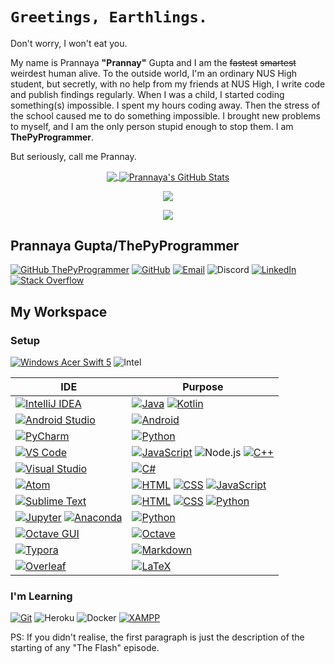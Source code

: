 # ``Greetings, Earthlings.``
Don't worry, I won't eat you.


My name is Prannaya **"Prannay"** Gupta and I am the ~~fastest~~ ~~smartest~~ weirdest human alive. To the outside world, I'm an ordinary NUS High student, but secretly, with no help from my friends at NUS High, I write code and publish findings regularly. When I was a child, I started coding something(s) impossible. I spent my hours coding away. Then the stress of the school caused me to do something impossible. I brought new problems to myself, and I am the only person stupid enough to stop them. I am **ThePyProgrammer**.

But seriously, call me Prannay.

<p align="center">
<a href="https://github.com/ThePyProgrammer">
<img align="center" src="https://github-readme-stats.vercel.app/api/top-langs/?username=ThePyProgrammer&hide=jupyter+notebook&theme=onedark" />
</a>
<a href="https://github.com/ThePyProgrammer">
  <img align="center" src="https://github-readme-stats.vercel.app/api?username=ThePyProgrammer&show_icons=true&line_height=27&count_private=true&theme=onedark" alt="Prannaya's GitHub Stats" />
</a>
</p>


<p align="center">
<a href="https://github.com/ThePyProgrammer">
	<img align="center" src="https://github-profile-trophy.vercel.app/?username=ThePyProgrammer&show_icons=true&count_private=true&no-frame=true&margin-w=15&margin-h=15&theme=onedark&title=MultiLanguage,Commit,Repositories,Issues,PullRequest,Followers">
</a>
</p>

<p align="center">
<a href="https://github.com/ThePyProgrammer">
	<img align="center" src="https://github-readme-streak-stats.herokuapp.com/?user=ThePyProgrammer&theme=onedark">
</a>
</p>

## Prannaya Gupta/ThePyProgrammer
[![GitHub ThePyProgrammer](https://img.shields.io/github/followers/thepyprogrammer?label=follow&style=for-the-badge&logo=github&logoColor=white&labelColor=333333)](https://github.com/ThePyProgrammer)
[![GitHub](https://img.shields.io/badge/-GitHub-333333?style=for-the-badge&logo=github)](https://github.com/ThePyProgrammer)
[![Email](https://img.shields.io/badge/Mail-004788?style=for-the-badge&logo=gmail&logoColor=white)](mailto:prannayagupta@programmer.net)
![Discord](https://img.shields.io/badge/Discord-7289DA?style=for-the-badge&logo=discord&logoColor=white)
[![LinkedIn](https://img.shields.io/badge/LinkedIn-0077B5?style=for-the-badge&logo=linkedin&logoColor=white)](https://www.linkedin.com/in/prannaya-gupta/)
[![Stack Overflow](https://img.shields.io/badge/Stack_Overflow-000000?style=for-the-badge&logo=stack-overflow)](https://stackoverflow.com/users/11511370/prannaya-gupta)

<!-- 
![Medium](https://img.shields.io/badge/Medium-12100E?style=for-the-badge&logo=medium&logoColor=white)
[![Sololearn](https://img.shields.io/badge/SoloLearn-204766?style=for-the-badge&logo=sololearn)](https://www.sololearn.com/Profile/9395006)
[![freeCodeCamp](https://img.shields.io/badge/freeCodeCamp-0A0A23?style=for-the-badge&logo=freecodecamp)](https://www.freecodecamp.org/thepyprogrammer)
[![Coursera](https://img.shields.io/badge/Coursera-0056D2?style=for-the-badge&logo=coursera)](https://www.coursera.org/user/39552e2b921f70a1ccfa5042262b8be8)
[![DataCamp](https://img.shields.io/badge/DataCamp-03ef62?style=for-the-badge&logo=datacamp&color=05192d)](https://www.datacamp.com/profile/ThePyProgrammer)
[![LeetCode](https://img.shields.io/badge/LeetCode-000000?style=for-the-badge&logo=leetcode)](https://leetcode.com/ThePyProgrammer/)
[![Codewars](https://img.shields.io/badge/Codewars-000000?style=for-the-badge&logo=codewars)](https://www.codewars.com/users/ThePyProgrammer)
[![HackerRank](https://img.shields.io/badge/HackerRank-000000?style=for-the-badge&logo=hackerrank)](https://www.hackerrank.com/ThePyProgrammer)
[![CodinGame](https://img.shields.io/badge/CodinGame-F2BB13?style=for-the-badge&logo=codingame)](https://www.codingame.com/profile/e3644d0fe61d86d4ea105a576fb2990c3591214)
[![Coderbyte](https://img.shields.io/badge/Coderbyte-1CC1C8?style=for-the-badge&logo=coderbyte)](https://coderbyte.com/profile/ThePyProgrammer)
[![Edabit](https://img.shields.io/badge/Edabit-2CB84B?style=for-the-badge&logo=edabit)](https://edabit.com/user/SJdTox7mANYAc9L7k) -->

## My Workspace

### Setup
[![Windows Acer Swift 5](https://img.shields.io/badge/Windows-Acer_Swift_5-0078D6?style=for-the-badge&logo=windows)](https://www.microsoft.com/en/windows/)
![Intel](https://img.shields.io/badge/Intel-Core_i5_8265U-0071C5?style=for-the-badge&logo=intel)


| IDE | Purpose |
|-----| --------|
| [![IntelliJ IDEA](https://img.shields.io/badge/IDE-IntelliJ-%23fe315d?style=for-the-badge&logo=intellij-idea)](https://github.com/ThePyProgrammer?tab=repositories&q=&type=&language=java) | [![Java](https://img.shields.io/badge/Java-ED8B00?style=for-the-badge&logo=java&logoColor=white)](https://github.com/ThePyProgrammer?tab=repositories&q=&type=&language=java) [![Kotlin](https://img.shields.io/badge/Kotlin-0095D5?&style=for-the-badge&logo=kotlin&logoColor=white)](https://github.com/ThePyProgrammer?tab=repositories&q=&type=&language=kotlin) |
| [![Android Studio](https://img.shields.io/badge/IDE-Android_Studio-%233ddc84?style=for-the-badge&logo=android-studio)](https://github.com/ThePyProgrammer?tab=repositories&q=&type=&language=kotlin) | [![Android](https://img.shields.io/badge/-Android-%23555?style=for-the-badge&logo=android&logoColor=%3ddc84)](https://developer.android.com/) |
| [![PyCharm](https://img.shields.io/badge/IDE-PyCharm-%21d78d?style=for-the-badge&logo=pycharm)](https://github.com/ThePyProgrammer/ThreeBody) | [![Python](https://img.shields.io/badge/-Python-3776AB?style=for-the-badge&logo=python&logoColor=white)](https://github.com/ThePyProgrammer?tab=repositories&q=&type=&language=python) |
| [![VS Code](https://img.shields.io/badge/IDE-VSCode-%23007ACC?style=for-the-badge&logo=Visual-studio-code)](https://github.com/ThePyProgrammer/phyton) | [![JavaScript](https://img.shields.io/badge/-JavaScript-%23F7DF1C?style=for-the-badge&logo=javascript&logoColor=000000&labelColor=%23F7DF1C&color=%23FFCE5A)](https://github.com/ThePyProgrammer?tab=repositories&q=&type=&language=javascript) ![Node.js](https://img.shields.io/badge/Node.js-43853D?style=for-the-badge&logo=node&logoColor=white) [![C++](https://img.shields.io/badge/-C++-1f6aa4?style=for-the-badge&logo=C%2B%2B)](https://www.cplusplus.com/) |
| [![Visual Studio](https://img.shields.io/badge/IDE-Visual_Studio-%236e64c3?style=for-the-badge&logo=Visual-studio)](https://github.com/ThePyProgrammer/phyton) | [![C#](https://img.shields.io/badge/C%23-239120?style=for-the-badge&logo=c-sharp)](https://github.com/ThePyProgrammer?tab=repositories&q=&type=&language=c%23&sort=) |
| [![Atom](https://img.shields.io/badge/IDE-Atom-66595C?style=for-the-badge&logo=Atom&logoColor=white)]() | [![HTML](https://img.shields.io/badge/-HTML-e44d26?style=for-the-badge&logo=HTML5&logoColor=white)](https://github.com/ThePyProgrammer?tab=repositories&q=&type=&language=html) [![CSS](https://img.shields.io/badge/-CSS-1572B6?style=for-the-badge&logo=CSS3&logoColor=white)](https://github.com/ThePyProgrammer?tab=repositories&q=&type=&language=css) [![JavaScript](https://img.shields.io/badge/-JavaScript-%23F7DF1C?style=for-the-badge&logo=javascript&logoColor=000000&labelColor=%23F7DF1C&color=%23FFCE5A)](https://github.com/ThePyProgrammer?tab=repositories&q=&type=&language=javascript) |
| [![Sublime Text](https://img.shields.io/badge/Editor-Sublime_Text-informational?style=for-the-badge&logo=sublime-text&color=ff9800)](https://www.sublimetext.com/) | [![HTML](https://img.shields.io/badge/-HTML-e44d26?style=for-the-badge&logo=HTML5&logoColor=white)](https://github.com/ThePyProgrammer?tab=repositories&q=&type=&language=html) [![CSS](https://img.shields.io/badge/-CSS-1572B6?style=for-the-badge&logo=CSS3&logoColor=white)](https://github.com/ThePyProgrammer?tab=repositories&q=&type=&language=css) [![Python](https://img.shields.io/badge/-Python-3776AB?style=for-the-badge&logo=python&logoColor=white)](https://github.com/ThePyProgrammer?tab=repositories&q=&type=&language=python) |
| [![Jupyter](https://img.shields.io/badge/jupyter-F3631D.svg?&style=for-the-badge&logo=jupyter&logoColor=white)](https://github.com/ThePyProgrammer?tab=repositories&q=&type=&language=jupyter+notebook) [![Anaconda](https://img.shields.io/badge/-Anaconda-46b149?style=for-the-badge&logo=anaconda&logoColor=%23ffffff)](https://anaconda.org/pg13) | [![Python](https://img.shields.io/badge/-Python-3776AB?style=for-the-badge&logo=python&logoColor=white)](https://github.com/ThePyProgrammer?tab=repositories&q=&type=&language=python) |
| [![Octave GUI](https://img.shields.io/badge/GUI-Octave-36afd2?&style=for-the-badge&logo=octave&logoColor=white)](https://download.cnet.com/GUI-Octave/3000-2054_4-75451249.html) | [![Octave](https://img.shields.io/badge/-Octave-%2336afd2?style=for-the-badge&logo=octave&logoColor=white&labelColor=%2336afd2&color=%2336afd2)](https://github.com/ThePyProgrammer?tab=repositories&q=&type=&language=matlab) |
| [![Typora](https://img.shields.io/badge/Editor-Typora-informational?&style=for-the-badge&logo=typora&logoColor=white)](https://typora.io/) | [![Markdown](https://img.shields.io/badge/-Markdown-333333?style=for-the-badge&logo=markdown)](https://en.wikipedia.org/wiki/Markdown) |
| [![Overleaf](https://img.shields.io/badge/Editor-Overleaf-informational?&style=for-the-badge&logo=overleaf)](https://www.overleaf.com/) | [![LaTeX](https://img.shields.io/badge/latex-008080.svg?&style=for-the-badge&logo=latex&logoColor=white)](https://github.com/ThePyProgrammer?tab=repositories&q=&type=&language=tex) |
<!-- [![Notepad++](https://img.shields.io/badge/Editor-Notepad++-informational?style=for-the-badge&logo=notepad%2B%2B&color=5bcf74)](https://notepad-plus-plus.org/) -->


### I'm Learning


[![Git](https://img.shields.io/badge/-Git-%23F05032?style=for-the-badge&logo=git&logoColor=%23ffffff)](https://git-scm.com/)
![Heroku](https://img.shields.io/badge/Heroku-430098?style=for-the-badge&logo=heroku&logoColor=white)
![Docker](https://img.shields.io/badge/Docker-2CA5E0?style=for-the-badge&logo=docker&logoColor=white)
[![XAMPP](https://img.shields.io/badge/xampp-FB7A24.svg?&style=for-the-badge&logo=xampp&logoColor=white)](https://en.wikipedia.org/wiki/XAMPP)

<!-- 
![Office 365](https://img.shields.io/badge/Microsoft_Office-D83B01?style=for-the-badge&logo=microsoft-office&logoColor=white)
[![Microsoft Powerpoint](https://img.shields.io/badge/Microsoft_PowerPoint-B7472A?style=for-the-badge&logo=microsoft-powerpoint&logoColor=white)](https://github.com/ThePyProgrammer/phytonUI/blob/master/phyton.pptx?raw=true)
![Microsoft Excel](https://img.shields.io/badge/Microsoft_Excel-217346?style=for-the-badge&logo=microsoft-excel&logoColor=white)
[![Opera](https://img.shields.io/badge/opera-FF1B2D.svg?&style=for-the-badge&logo=opera&logoColor=white)](https://www.opera.com/) 
-->

<!-- [![Gitlab](https://img.shields.io/badge/-Gitlab-554387?style=for-the-badge&logo=gitlab)](https://gitlab.com/ThePyProgrammer)
[![Bitbucket](https://img.shields.io/badge/-Bitbucket-075bd5?style=for-the-badge&logo=bitbucket&logoColor=white)](https://bitbucket.org/ThePyProgrammer/) -->
<!-- [![Saturn Cloud](https://img.shields.io/badge/Saturn%20Cloud-ff6622?style=for-the-badge&logo=saturn)](https://www.saturncloud.io/s/home/)
[![Amazon AWS](https://img.shields.io/badge/Amazon%20AWS-232F3E?style=for-the-badge&logo=amazon-aws)](https://aws.amazon.com/) -->


PS: If you didn't realise, the first paragraph is just the description of the starting of any "The Flash" episode.

